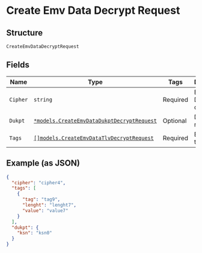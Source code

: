 
# Create Emv Data Decrypt Request

## Structure

`CreateEmvDataDecryptRequest`

## Fields

| Name | Type | Tags | Description |
|  --- | --- | --- | --- |
| `Cipher` | `string` | Required | Emv Decrypt cipher type |
| `Dukpt` | [`*models.CreateEmvDataDukptDecryptRequest`](../../doc/models/create-emv-data-dukpt-decrypt-request.md) | Optional | Dukpt data request |
| `Tags` | [`[]models.CreateEmvDataTlvDecryptRequest`](../../doc/models/create-emv-data-tlv-decrypt-request.md) | Required | Encrypted tags list |

## Example (as JSON)

```json
{
  "cipher": "cipher4",
  "tags": [
    {
      "tag": "tag9",
      "lenght": "lenght7",
      "value": "value7"
    }
  ],
  "dukpt": {
    "ksn": "ksn0"
  }
}
```

